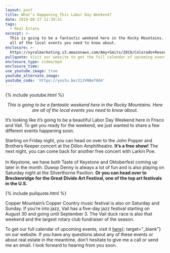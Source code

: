 ```yaml
---
layout: post
title: What’s Happening This Labor Day Weekend?
date: 2019-08-27 21:39:51
tags:
  - Real Estate
excerpt: >-
  This is going to be a fantastic weekend here in the Rocky Mountains. Here are
  all of the local events you need to know about.
enclosure: >-
  https://vyralmarketing.s3.amazonaws.com/Amy+Smits/2019/Colorado+Resorts+Real+Estate+Agent-+Labor+Day+Events.mp4
pullquote: Visit our website to get the full calendar of upcoming events.
enclosure_type: video/mp4
enclosure_time:
use_youtube_image: true
youtube_alternate_image:
youtube_code: 'https://youtu.be/21JVN0ef604'
---
```


{% include youtube.html %}

<p style="text-align: center;"><em>This is going to be a fantastic weekend here in the Rocky Mountains. Here are all of the local events you need to know about.</em></p>

It’s looking like it’s going to be a beautiful Labor Day Weekend here in Frisco and Vail. To get you ready for the weekend, we just wanted to share a few different events happening soon.

Starting on Friday night, you can head on over to the John Popper and Brothers Keeper concert at the Dillon Amphitheatre. **It’s a free show\!** The next night, you can come back for another free concert with Larkin Poe.<br>&nbsp;<br>In Keystone, we have both Taste of Keystone and Oktoberfest coming up later in the month. Duwop Denny is always a lot of fun and is also playing on Saturday night at the Silverthorne Pavilion. **Or you can head over to Breckenridge for the Great Divide Art Festival, one of the top art festivals in the U.S.**

{% include pullquote.html %}

Copper Mountain’s Copper Country music festival is also on Saturday and Sunday. If you’re into jazz, Vail has a five-day jazz festival starting on August 30 and going until September 3. The Vail duck race is also that weekend and the largest rotary club fundraiser of the season.

To get our full calendar of upcoming events, visit it [here](https://www.thesmitsteam.com/event-calendar/){: target="_blank"} on our website. If you have any questions about any of these events or about real estate in the meantime, don’t hesitate to give me a call or send me an email. I look forward to hearing from you soon.